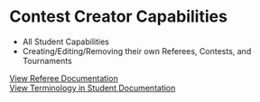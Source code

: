 <div class="row center">
    <div class="container center display-container col-md-offset-1 col-md-10">
		<h1 class="headings row left">Contest Creator Capabilities</h1>		
		<div class="row left">
			<ul>
				<li>All Student Capabilities</li>
				<li>Creating/Editing/Removing their own Referees, Contests, and Tournaments</li>
			</ul>
		</div>
		<div class="left row"><a href="/creator/referee"><u>View Referee Documentation</u></a></div>
		<div class="left"><a href="/help/student"><u>View Terminology in Student Documentation</u></a></div>		
	</div>
</div>